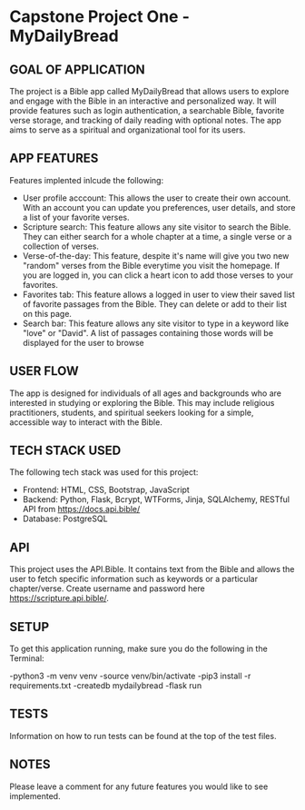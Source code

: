 # Capstone Project One - MyDailyBread


## GOAL OF APPLICATION
The project is a Bible app called MyDailyBread that allows users to explore and engage with the Bible in an interactive and personalized way. It will provide features such as login authentication, a searchable Bible, favorite verse storage, and tracking of daily reading with optional notes. The app aims to serve as a spiritual and organizational tool for its users.

## APP FEATURES
Features implented inlcude the following:
- User profile acccount: This allows the user to create their own account. With an account you can update you preferences, user details, and store a list of your favorite verses.
- Scripture search: This feature allows any site visitor to search the Bible. They can either search for a whole chapter at a time, a single verse or a collection of verses. 
- Verse-of-the-day: This feature, despite it's name will give you two new "random" verses from the Bible everytime you visit the homepage. If you are logged in, you can click a heart icon to add those verses to your favorites. 
- Favorites tab: This feature allows a logged in user to view their saved list of favorite passages from the Bible. They can delete or add to their list on this page. 
- Search bar: This feature allows any site visitor to type in a keyword like "love" or "David". A list of passages containing those words will be displayed for the user to browse

## USER FLOW
The app is designed for individuals of all ages and backgrounds who are interested in studying or exploring the Bible. This may include religious practitioners, students, and spiritual seekers looking for a simple, accessible way to interact with the Bible.

## TECH STACK USED
The following tech stack was used for this project: 

- Frontend: HTML, CSS, Bootstrap, JavaScript
- Backend: Python, Flask, Bcrypt, WTForms, Jinja, SQLAlchemy, RESTful API from https://docs.api.bible/
- Database: PostgreSQL


## API
This project uses the API.Bible. It contains text from the Bible and allows the user to fetch specific information such as keywords or a particular chapter/verse. Create username and password here https://scripture.api.bible/. 

## SETUP
To get this application running, make sure you do the following in the Terminal:

-python3 -m venv venv
-source venv/bin/activate
-pip3 install -r requirements.txt
-createdb mydailybread
-flask run

## TESTS
Information on how to run tests can be found at the top of the test files.

## NOTES
Please leave a comment for any future features you would like to see implemented.